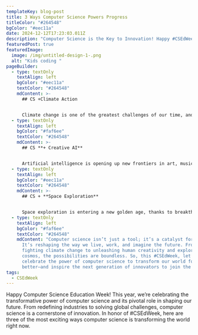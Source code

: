 ```yaml
---
templateKey: blog-post
title: 3 Ways Computer Science Powers Progress
titleColor: "#264548"
bgColor: "#eec11a"
date: 2024-12-12T17:23:03.011Z
description: "Computer Science is the Key to Innovation! Happy #CSEdWeek."
featuredPost: true
featuredImage:
  image: /img/untitled-design-1-.png
  alt: "Kids coding "
pageBuilder:
  - type: textOnly
    textAlign: left
    bgColor: "#eec11a"
    textColor: "#264548"
    mdContent: >-
      ## CS +Climate Action


      Climate change is one of the greatest challenges of our time, and computer science is playing a crucial role in addressing it. Advances in machine learning and data modeling are helping scientists predict the effects of climate change with greater accuracy, while also enabling the development of smart energy grids that optimize electricity use and reduce waste. Computer science is also central to innovations in renewable energy—from improving the efficiency of solar panels to creating AI-driven wind turbine networks that adjust dynamically to changing weather patterns.
  - type: textOnly
    textAlign: left
    bgColor: "#faf6ee"
    textColor: "#264548"
    mdContent: >-
      ## CS **+ Creative AI**


      Artificial intelligence is opening up new frontiers in art, music, and storytelling. Tools like generative AI are empowering creators to produce stunning visual artwork, compose symphonies, and even write compelling narratives. For example, AI models are now being used in film production to generate realistic special effects, storyboard scenes, and even suggest plotlines. In music, platforms like AIVA (Artificial Intelligence Virtual Artist) allow composers to collaborate with AI to produce original works. These tools don’t just enhance creativity—they democratize it, making powerful artistic tools accessible to people who might not have formal training.
  - type: textOnly
    textAlign: left
    bgColor: "#eec11a"
    textColor: "#264548"
    mdContent: >-
      ## CS + **Space Exploration**


      Space exploration is entering a new golden age, thanks to breakthroughs in computer science. From powering autonomous rovers on Mars to managing massive amounts of data from space telescopes, computer science is the backbone of modern space missions. AI and machine learning are now being used to identify exoplanets, map asteroid trajectories, and even plan missions to distant wmoons and planets. Closer to home, satellite technology driven by computer science is revolutionizing how we monitor Earth, providing critical data for everything from disaster response to agriculture.
  - type: textOnly
    textAlign: left
    bgColor: "#faf6ee"
    textColor: "#264548"
    mdContent: "Computer science isn’t just a tool; it’s a catalyst for progress.
      It’s reshaping the way we live, work, and imagine the future. From
      fighting climate change to unleashing human creativity and exploring the
      cosmos, the possibilities are boundless. So, this #CSEdWeek, let’s
      celebrate the power of computer science to transform our world for the
      better—and inspire the next generation of innovators to join the journey!"
tags:
  - CSEdWeek
---
```

Happy Computer Science Education Week! This year, we’re celebrating the transformative power of computer science and its pivotal role in shaping our future. From redefining industries to solving global challenges, computer science is a cornerstone of innovation. In honor of #CSEdWeek, here are three of the most exciting ways computer science is transforming the world right now.